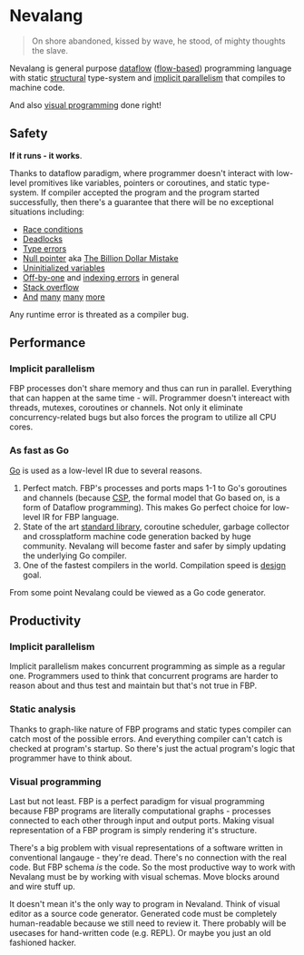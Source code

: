 # Nevalang

> On shore abandoned, kissed by wave, he stood, of mighty thoughts the slave.

Nevalang is general purpose [dataflow](https://en.wikipedia.org/wiki/Dataflow_programming) ([flow-based](https://en.wikipedia.org/wiki/Flow-based_programming)) programming language with static [structural](https://en.wikipedia.org/wiki/Structural_type_system) type-system and [implicit parallelism](https://en.wikipedia.org/wiki/Implicit_parallelism) that compiles to machine code.

And also [visual programming](https://en.wikipedia.org/wiki/Visual_programming_language) done right!

## Safety

**If it runs - it works**.

Thanks to dataflow paradigm, where programmer doesn't interact with low-level promitives like variables, pointers or coroutines, and static type-system. If compiler accepted the program and the program started successfully, then there's a guarantee that there will be no exceptional situations including:

- [Race conditions](https://en.wikipedia.org/wiki/Race_condition)
- [Deadlocks](https://en.wikipedia.org/wiki/Deadlock)
- [Type errors](https://en.wikipedia.org/wiki/Type_system#Type_errors)
- [Null pointer](https://en.wikipedia.org/wiki/Null_pointer) aka [The Billion Dollar Mistake](https://www.infoq.com/presentations/Null-References-The-Billion-Dollar-Mistake-Tony-Hoare/)
- [Uninitialized variables](https://en.wikipedia.org/wiki/Uninitialized_variable)
- [Off-by-one](https://en.wikipedia.org/wiki/Off-by-one_error) and [indexing errors](https://en.wikipedia.org/wiki/Bounds_checking#Index_checking) in general
- [Stack overflow](https://en.wikipedia.org/wiki/Stack_overflow)
- [And](https://en.wikipedia.org/wiki/Dangling_pointer) [many](https://en.wikipedia.org/wiki/Buffer_overflow) [many](https://en.wikipedia.org/wiki/Segmentation_fault) [more](https://en.wikipedia.org/wiki/Stale_pointer_bug)

Any runtime error is threated as a compiler bug.

## Performance

### Implicit parallelism

FBP processes don't share memory and thus can run in parallel. Everything that can happen at the same time - will. Programmer doesn't intereact with threads, mutexes, coroutines or channels. Not only it eliminate concurrency-related bugs but also forces the program to utilize all CPU cores.

### As fast as Go

[Go](https://go.dev) is used as a low-level IR due to several reasons.

1. Perfect match. FBP's processes and ports maps 1-1 to Go's goroutines and channels (because [CSP](https://en.wikipedia.org/wiki/Communicating_sequential_processes), the formal model that Go based on, is a form of Dataflow programming). This makes Go perfect choice for low-level IR for FBP language.
2. State of the art [standard library](https://pkg.go.dev/std), coroutine scheduler, garbage collector and crossplatform machine code generation backed by huge community. Nevalang will become faster and safer by simply updating the underlying Go compiler.
3. One of the fastest compilers in the world. Compilation speed is [design](https://www.youtube.com/watch?v=rKnDgT73v8s#t=8m53) goal.

From some point Nevalang could be viewed as a Go code generator.

## Productivity

### Implicit parallelism

Implicit parallelism makes concurrent programming as simple as a regular one. Programmers used to think that concurrent programs are harder to reason about and thus test and maintain but that's not true in FBP.

### Static analysis

Thanks to graph-like nature of FBP programs and static types compiler can catch most of the possible errors. And everything compiler can't catch is checked at program's startup. So there's just the actual program's logic that programmer have to think about.

### Visual programming

Last but not least. FBP is a perfect paradigm for visual programming because FBP programs are literally computational graphs - processes connected to each other through input and output ports. Making visual representation of a FBP program is simply rendering it's structure.

There's a big problem with visual representations of a software written in conventional langauge - they're dead. There's no connection with the real code. But FBP schema _is_ the code. So the most productive way to work with Nevalang must be by working with visual schemas. Move blocks around and wire stuff up.

It doesn't mean it's the only way to program in Nevaland. Think of visual editor as a source code generator. Generated code must be completely human-readable because we still need to review it. There probably will be usecases for hand-written code (e.g. REPL). Or maybe you just an old fashioned hacker.
